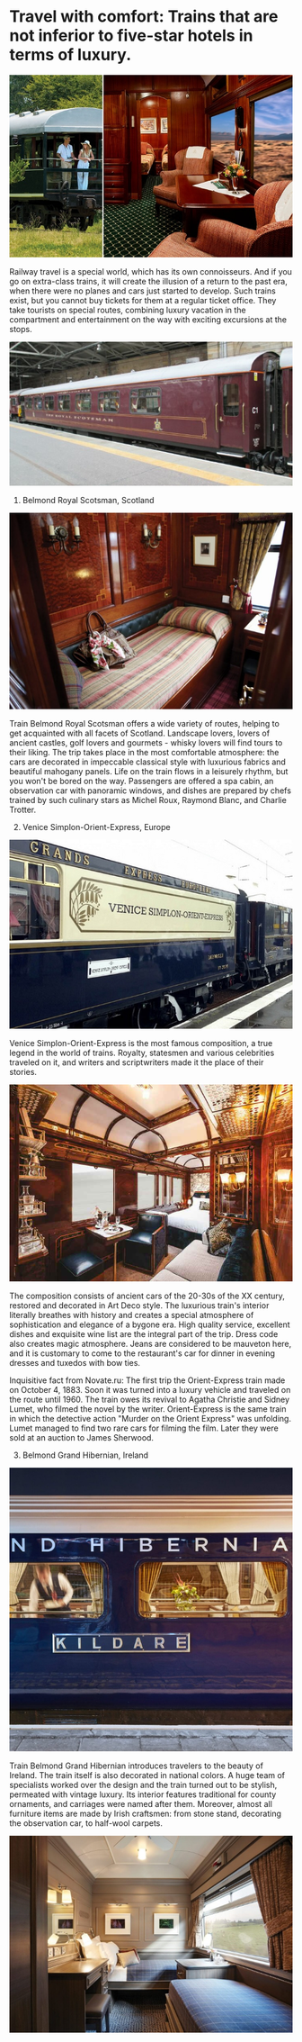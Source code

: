 # Travel with comfort: Trains that are not inferior to five-star hotels in terms of luxury.

![Branching](hotel0.jpg)

Railway travel is a special world, which has its own connoisseurs. And if you go on extra-class trains, it will create the illusion of a return to the past era, when there were no planes and cars just started to develop. Such trains exist, but you cannot buy tickets for them at a regular ticket office. They take tourists on special routes, combining luxury vacation in the compartment and entertainment on the way with exciting excursions at the stops.

![Branching](hotel1.jpg)

1. Belmond Royal Scotsman, Scotland

![Branching](hotel2.jpg)

Train Belmond Royal Scotsman offers a wide variety of routes, helping to get acquainted with all facets of Scotland. Landscape lovers, lovers of ancient castles, golf lovers and gourmets - whisky lovers will find tours to their liking. The trip takes place in the most comfortable atmosphere: the cars are decorated in impeccable classical style with luxurious fabrics and beautiful mahogany panels. Life on the train flows in a leisurely rhythm, but you won't be bored on the way. Passengers are offered a spa cabin, an observation car with panoramic windows, and dishes are prepared by chefs trained by such culinary stars as Michel Roux, Raymond Blanc, and Charlie Trotter.

2. Venice Simplon-Orient-Express, Europe

![Branching](hotel3.jpg)

Venice Simplon-Orient-Express is the most famous composition, a true legend in the world of trains. Royalty, statesmen and various celebrities traveled on it, and writers and scriptwriters made it the place of their stories.

![Branching](hotel4.jpg)

The composition consists of ancient cars of the 20-30s of the XX century, restored and decorated in Art Deco style. The luxurious train's interior literally breathes with history and creates a special atmosphere of sophistication and elegance of a bygone era. High quality service, excellent dishes and exquisite wine list are the integral part of the trip. Dress code also creates magic atmosphere. Jeans are considered to be mauveton here, and it is customary to come to the restaurant's car for dinner in evening dresses and tuxedos with bow ties.

Inquisitive fact from Novate.ru: The first trip the Orient-Express train made on October 4, 1883. Soon it was turned into a luxury vehicle and traveled on the route until 1960. The train owes its revival to Agatha Christie and Sidney Lumet, who filmed the novel by the writer. Orient-Express is the same train in which the detective action "Murder on the Orient Express" was unfolding. Lumet managed to find two rare cars for filming the film. Later they were sold at an auction to James Sherwood. 

3. Belmond Grand Hibernian, Ireland

![Branching](hotel5.jpg)

Train Belmond Grand Hibernian introduces travelers to the beauty of Ireland. The train itself is also decorated in national colors. A huge team of specialists worked over the design and the train turned out to be stylish, permeated with vintage luxury. Its interior features traditional for county ornaments, and carriages were named after them. Moreover, almost all furniture items are made by Irish craftsmen: from stone stand, decorating the observation car, to half-wool carpets.

![Branching](hotel6.jpg)
